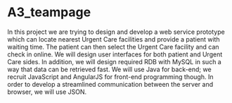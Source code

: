 # A3_teampage
In this project we are trying to design and develop a web service prototype which can locate nearest Urgent Care facilities and provide a patient with waiting time. The patient can then select the Urgent Care facility and can check in online. We will design user interfaces for both patient and Urgent Care sides. In addition, we will design required RDB with MySQL in such a way that data can be retrieved fast. We will use Java for back-end; we recruit JavaScript and AngularJS for front-end programming though. In order to develop a streamlined communication between the server and browser, we will use JSON.  



